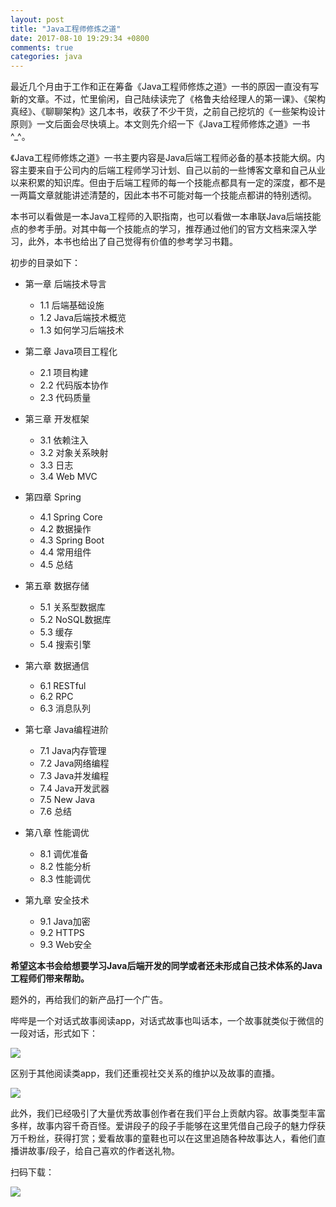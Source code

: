 ```yaml
---
layout: post
title: "Java工程师修炼之道"
date: 2017-08-10 19:29:34 +0800
comments: true
categories: java
---
```


最近几个月由于工作和正在筹备《Java工程师修炼之道》一书的原因一直没有写新的文章。不过，忙里偷闲，自己陆续读完了《格鲁夫给经理人的第一课》、《架构真经》、《聊聊架构》这几本书，收获了不少干货，之前自己挖坑的《一些架构设计原则》一文后面会尽快填上。本文则先介绍一下《Java工程师修炼之道》一书^_^。

《Java工程师修炼之道》一书主要内容是Java后端工程师必备的基本技能大纲。内容主要来自于公司内的后端工程师学习计划、自己以前的一些博客文章和自己从业以来积累的知识库。但由于后端工程师的每一个技能点都具有一定的深度，都不是一两篇文章就能讲述清楚的，因此本书不可能对每一个技能点都讲的特别透彻。

本书可以看做是一本Java工程师的入职指南，也可以看做一本串联Java后端技能点的参考手册。对其中每一个技能点的学习，推荐通过他们的官方文档来深入学习，此外，本书也给出了自己觉得有价值的参考学习书籍。

<!--more-->

初步的目录如下：

* 第一章 后端技术导言
    - 1.1 后端基础设施
    - 1.2 Java后端技术概览
    - 1.3 如何学习后端技术
    
* 第二章 Java项目工程化
    - 2.1 项目构建
    - 2.2 代码版本协作
    - 2.3 代码质量
    
* 第三章 开发框架
    - 3.1 依赖注入
    - 3.2 对象关系映射
    - 3.3 日志
    - 3.4 Web MVC

* 第四章 Spring
    - 4.1 Spring Core
    - 4.2 数据操作
    - 4.3 Spring Boot
    - 4.4 常用组件
    - 4.5 总结

* 第五章 数据存储
    - 5.1 关系型数据库
    - 5.2 NoSQL数据库
    - 5.3 缓存
    - 5.4 搜索引擎

* 第六章 数据通信
    - 6.1 RESTful
    - 6.2 RPC
    - 6.3 消息队列

* 第七章 Java编程进阶
    - 7.1 Java内存管理
    - 7.2 Java网络编程
    - 7.3 Java并发编程
    - 7.4 Java开发武器
    - 7.5 New Java
    - 7.6 总结

* 第八章 性能调优
    - 8.1 调优准备
    - 8.2 性能分析
    - 8.3 性能调优

* 第九章 安全技术
    - 9.1 Java加密
    - 9.2 HTTPS
    - 9.3 Web安全

**希望这本书会给想要学习Java后端开发的同学或者还未形成自己技术体系的Java工程师们带来帮助。**

题外的，再给我们的新产品打一个广告。

哔哔是一个对话式故事阅读app，对话式故事也叫话本，一个故事就类似于微信的一段对话，形式如下：

![](/images/blog_images/bibi.png)

区别于其他阅读类app，我们还重视社交关系的维护以及故事的直播。

![](/images/blog_images/bibi-live.png)

此外，我们已经吸引了大量优秀故事创作者在我们平台上贡献内容。故事类型丰富多样，故事内容千奇百怪。爱讲段子的段子手能够在这里凭借自己段子的魅力俘获万千粉丝，获得打赏；爱看故事的童鞋也可以在这里追随各种故事达人，看他们直播讲故事/段子，给自己喜欢的作者送礼物。

扫码下载：

![](/images/blog_images/bibi-url.png)
